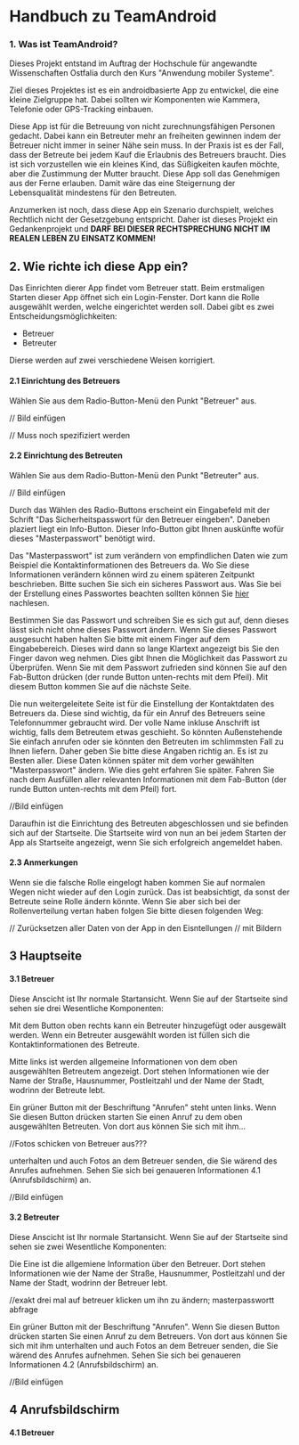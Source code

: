 # Handbuch zu TeamAndroid
### 1. Was ist TeamAndroid?
Dieses Projekt entstand im Auftrag der Hochschule für angewandte
Wissenschaften Ostfalia durch den Kurs "Anwendung mobiler Systeme".

Ziel dieses Projektes ist es ein androidbasierte App zu entwickel, die
eine kleine Zielgruppe hat. Dabei sollten wir Komponenten wie Kammera,
Telefonie oder GPS-Tracking einbauen.

Diese App ist für die Betreuung von nicht zurechnungsfähigen Personen
gedacht. Dabei kann ein Betreuter mehr an freiheiten gewinnen indem der
Betreuer nicht immer in seiner Nähe sein muss. In der Praxis ist es der
Fall, dass der Betreute bei jedem Kauf die Erlaubnis des Betreuers
braucht. Dies ist sich vorzustellen wie ein kleines Kind, das
Süßigkeiten kaufen möchte, aber die Zustimmung der Mutter braucht. Diese
App soll das Genehmigen aus der Ferne erlauben. Damit wäre das eine
Steigernung der Lebensqualität mindestens für den Betreuten.

Anzumerken ist noch, dass diese App ein Szenario durchspielt, welches
Rechtlich nicht der Gesetzgebung entspricht. Daher ist dieses Projekt
ein Gedankenprojekt und **DARF BEI DIESER RECHTSPRECHUNG NICHT IM REALEN
LEBEN ZU EINSATZ KOMMEN!**

## 2. Wie richte ich diese App ein?
Das Einrichten dierer App findet vom Betreuer statt. Beim erstmaligen
Starten dieser App öffnet sich ein Login-Fenster. Dort kann die Rolle
ausgewählt werden, welche eingerichtet werden soll. Dabei gibt es zwei
Entscheidungsmöglichkeiten:  
* Betreuer
* Betreuter 

Dierse werden auf zwei verschiedene Weisen korrigiert.

#### 2.1 Einrichtung des Betreuers
Wählen Sie aus dem Radio-Button-Menü den Punkt "Betreuer" aus.

 // Bild einfügen
 
 // Muss noch spezifiziert werden

#### 2.2 Einrichtung des Betreuten
Wählen Sie aus dem Radio-Button-Menü den Punkt "Betreuter" aus.

 // Bild einfügen 

Durch das Wählen des Radio-Buttons erscheint ein Eingabefeld mit der
Schrift "Das Sicherheitspasswort für den Betreuer eingeben". Daneben
plaziert liegt ein Info-Button. Dieser Info-Button gibt Ihnen auskünfte
wofür dieses "Masterpasswort" benötigt wird.

Das "Masterpasswort" ist zum verändern von empfindlichen Daten wie zum
Beispiel die Kontaktinformationen des Betreuers da. Wo Sie diese
Informationen verändern können wird zu einem späteren Zeitpunkt
beschrieben. Bitte suchen Sie sich ein sicheres Passwort aus. Was Sie
bei der Erstellung eines Passwortes beachten sollten können Sie
[hier](https://www.security-insider.de/fuenf-regeln-fuer-sichere-passwoerter-a-393490/)
nachlesen.

Bestimmen Sie das Passwort und schreiben Sie es sich gut auf, denn
dieses lässt sich nicht ohne dieses Passwort ändern. Wenn Sie dieses
Passwort ausgesucht haben halten Sie bitte mit einem Finger auf dem
Eingabebereich. Dieses wird dann so lange Klartext angezeigt bis Sie den
Finger davon weg nehmen. Dies gibt Ihnen die Möglichkeit das Passwort zu
Überprüfen. Wenn Sie mit dem Passwort zufrieden sind können Sie auf den
Fab-Button drücken (der runde Button unten-rechts mit dem Pfeil). Mit
diesem Button kommen Sie auf die nächste Seite.

Die nun weitergeleitete Seite ist für die Einstellung der Kontaktdaten
des Betreuers da. Diese sind wichtig, da für ein Anruf des Betreuers
seine Telefonnummer gebraucht wird. Der volle Name inkluse Anschrift ist
wichtig, falls dem Betreutem etwas geschieht. So könnten Außenstehende
Sie einfach anrufen oder sie könnten den Betreuten im schlimmsten Fall
zu Ihnen liefern. Daher geben Sie bitte diese Angaben richtig an. Es ist
zu Besten aller. Diese Daten können später mit dem vorher gewählten
"Masterpasswort" ändern. Wie dies geht erfahren Sie später. Fahren Sie
nach dem Ausfüllen aller relevanten Informationen mit dem Fab-Button
(der runde Button unten-rechts mit dem Pfeil) fort.

//Bild einfügen

Daraufhin ist die Einrichtung des Betreuten abgeschlossen und sie
befinden sich auf der Startseite. Die Startseite wird von nun an bei
jedem Starten der App als Startseite angezeigt, wenn Sie sich
erfolgreich angemeldet haben.

#### 2.3 Anmerkungen
Wenn sie die falsche Rolle eingelogt haben kommen Sie auf normalen Wegen
nicht wieder auf den Login zurück. Das ist beabsichtigt, da sonst der
Betreute seine Rolle ändern könnte. Wenn Sie aber sich bei der
Rollenverteilung vertan haben folgen Sie bitte diesen folgenden Weg:

// Zurücksetzen aller Daten von der App in den Eisntellungen // mit
Bildern

## 3 Hauptseite
#### 3.1 Betreuer 
Diese Anscicht ist Ihr normale Startansicht. Wenn Sie auf der Startseite sind sehen sie drei Wesentliche Komponenten:

Mit dem Button oben rechts kann ein Betreuter hinzugefügt oder ausgewält werden. Wenn ein Betreuter ausgewählt worden ist füllen sich die Kontaktinformationen  des Betreute.

Mitte links ist werden allgemeine Informationen von dem oben ausgewählten Betreutem angezeigt. Dort stehen Informationen wie der Name der Straße, Hausnummer, Postleitzahl und der Name der Stadt, wodrinn der Betreute lebt.

Ein grüner Button mit der Beschriftung "Anrufen" steht unten links. Wenn Sie diesen Button drücken starten Sie einen Anruf zu dem  oben ausgewählten Betreuten. Von dort aus können Sie sich mit ihm... 

//Fotos schicken von Betreuer aus???

unterhalten und auch Fotos an dem Betreuer senden, die Sie wärend des Anrufes aufnehmen. Sehen Sie sich bei genaueren Informationen 4.1 (Anrufsbildschirm) an.

//Bild einfügen

#### 3.2 Betreuter
Diese Anscicht ist Ihr normale Startansicht. Wenn Sie auf der Startseite sind sehen sie zwei Wesentliche Komponenten:
 
 Die Eine ist die allgemiene Information über den Betreuer. Dort stehen Informationen wie der Name der Straße, Hausnummer, Postleitzahl und der Name der Stadt, wodrinn der Betreuer lebt.
 
 //exakt drei mal auf betreuer klicken um ihn zu ändern; masterpasswortt abfrage
 
 Ein grüner Button mit der Beschriftung "Anrufen". Wenn Sie diesen Button drücken starten Sie einen Anruf zu dem Betreuers. Von dort aus können Sie sich mit ihm unterhalten und auch Fotos an dem Betreuer senden, die Sie wärend des Anrufes aufnehmen. Sehen Sie sich bei genaueren Informationen 4.2 (Anrufsbildschirm) an.
 
 //Bild einfügen
 
## 4 Anrufsbildschirm
#### 4.1 Betreuer


